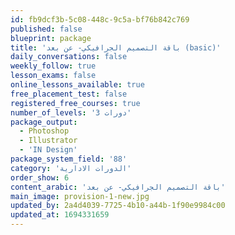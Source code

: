 ```yaml
---
id: fb9dcf3b-5c08-448c-9c5a-bf76b842c769
published: false
blueprint: package
title: 'باقة التصميم الجرافيكي- عن بعد (basic)'
daily_conversations: false
weekly_follow: true
lesson_exams: false
online_lessons_available: true
free_placement_test: false
registered_free_courses: true
number_of_levels: '3 دورات'
package_output:
  - Photoshop
  - Illustrator
  - 'IN Design'
package_system_field: '88'
category: 'الدورات الادارية'
order_show: 6
content_arabic: 'باقة التصميم الجرافيكي- عن بعد'
main_image: provision-1-new.jpg
updated_by: 2a4d4039-7725-4b10-a44b-1f90e9984c00
updated_at: 1694331659
---
```

